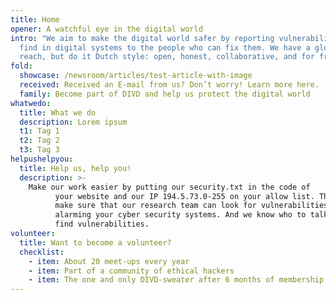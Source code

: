 ```yaml
---
title: Home
opener: A watchful eye in the digital world
intro: "We aim to make the digital world safer by reporting vulnerabilities we
  find in digital systems to the people who can fix them. We have a global
  reach, but do it Dutch style: open, honest, collaborative, and for free."
fold:
  showcase: /newsroom/articles/test-article-with-image
  received: Received an E-mail from us? Don’t worry! Learn more here.
  family: Become part of DIVD and help us protect the digital world
whatwedo:
  title: What we do
  description: Lorem ipsum
  t1: Tag 1
  t2: Tag 2
  t3: Tag 3
helpushelpyou:
  title: Help us, help you!
  description: >-
    Make our work easier by putting our security.txt in the code of
          your website and our IP 194.5.73.0-255 on your allow list. This way you
          make sure that our research team can look for vulnerabilities without
          alarming your cyber security systems. And we know who to talk to when we
          find vulnerabilities.
volunteer:
  title: Want to become a volunteer?
  checklist:
    - item: About 20 meet-ups every year
    - item: Part of a community of ethical hackers
    - item: The one and only DIVD-sweater after 6 months of membership
---
```

